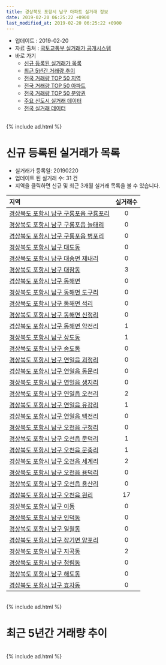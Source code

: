```yaml
---
title: 경상북도 포항시 남구 아파트 실거래 정보
date: 2019-02-20 06:25:22 +0900
last_modified_at: 2019-02-20 06:25:22 +0900
---
```


* 업데이트 : 2019-02-20
* 자료 출처 : [국토교통부 실거래가 공개시스템](http://rt.molit.go.kr)
* 바로 가기
    * [신규 등록된 실거래가 목록](#신규-등록된-실거래가-목록)
    * [최근 5년간 거래량 추이](#최근-5년간-거래량-추이)
    * [전국 거래량 TOP 50 지역](https://inasie.github.io/apt-trade-info/최근-3개월-전국에서-가장-거래가-많이-발생한-지역)
    * [전국 거래량 TOP 50 아파트](https://inasie.github.io/apt-trade-info/최근-3개월-전국에서-가장-거래가-많이-발생한-아파트)
    * [전국 거래량 TOP 50 분양권](https://inasie.github.io/apt-trade-info/최근-3개월-전국에서-가장-거래가-많이-발생한-분양권)
    * [주요 신도시 실거래 데이터](https://inasie.github.io/apt-trade-info/주요-신도시)
    * [전국 실거래 데이터](https://inasie.github.io/apt-trade-info/전국)

<br>
{% include ad.html %}
<br>

# 신규 등록된 실거래가 목록
* 실거래가 등록일: 20190220
* 업데이트 된 실거래 수: 31 건
* 지역을 클릭하면 신규 및 최근 3개월 실거래 목록을 볼 수 있습니다.


|지역|실거래수|
|:---|:---:|
|[경상북도 포항시 남구 구룡포읍 구룡포리](https://inasie.github.io/apt-trade-info/경상북도-포항시-남구-구룡포읍-구룡포리)|0|
|[경상북도 포항시 남구 구룡포읍 눌태리](https://inasie.github.io/apt-trade-info/경상북도-포항시-남구-구룡포읍-눌태리)|0|
|[경상북도 포항시 남구 구룡포읍 병포리](https://inasie.github.io/apt-trade-info/경상북도-포항시-남구-구룡포읍-병포리)|0|
|[경상북도 포항시 남구 대도동](https://inasie.github.io/apt-trade-info/경상북도-포항시-남구-대도동)|0|
|[경상북도 포항시 남구 대송면 제내리](https://inasie.github.io/apt-trade-info/경상북도-포항시-남구-대송면-제내리)|0|
|[경상북도 포항시 남구 대잠동](https://inasie.github.io/apt-trade-info/경상북도-포항시-남구-대잠동)|3|
|[경상북도 포항시 남구 동해면](https://inasie.github.io/apt-trade-info/경상북도-포항시-남구-동해면)|0|
|[경상북도 포항시 남구 동해면 도구리](https://inasie.github.io/apt-trade-info/경상북도-포항시-남구-동해면-도구리)|0|
|[경상북도 포항시 남구 동해면 석리](https://inasie.github.io/apt-trade-info/경상북도-포항시-남구-동해면-석리)|0|
|[경상북도 포항시 남구 동해면 신정리](https://inasie.github.io/apt-trade-info/경상북도-포항시-남구-동해면-신정리)|0|
|[경상북도 포항시 남구 동해면 약전리](https://inasie.github.io/apt-trade-info/경상북도-포항시-남구-동해면-약전리)|1|
|[경상북도 포항시 남구 상도동](https://inasie.github.io/apt-trade-info/경상북도-포항시-남구-상도동)|1|
|[경상북도 포항시 남구 송도동](https://inasie.github.io/apt-trade-info/경상북도-포항시-남구-송도동)|0|
|[경상북도 포항시 남구 연일읍 괴정리](https://inasie.github.io/apt-trade-info/경상북도-포항시-남구-연일읍-괴정리)|0|
|[경상북도 포항시 남구 연일읍 동문리](https://inasie.github.io/apt-trade-info/경상북도-포항시-남구-연일읍-동문리)|0|
|[경상북도 포항시 남구 연일읍 생지리](https://inasie.github.io/apt-trade-info/경상북도-포항시-남구-연일읍-생지리)|0|
|[경상북도 포항시 남구 연일읍 오천리](https://inasie.github.io/apt-trade-info/경상북도-포항시-남구-연일읍-오천리)|2|
|[경상북도 포항시 남구 연일읍 유강리](https://inasie.github.io/apt-trade-info/경상북도-포항시-남구-연일읍-유강리)|1|
|[경상북도 포항시 남구 연일읍 택전리](https://inasie.github.io/apt-trade-info/경상북도-포항시-남구-연일읍-택전리)|0|
|[경상북도 포항시 남구 오천읍 구정리](https://inasie.github.io/apt-trade-info/경상북도-포항시-남구-오천읍-구정리)|0|
|[경상북도 포항시 남구 오천읍 문덕리](https://inasie.github.io/apt-trade-info/경상북도-포항시-남구-오천읍-문덕리)|1|
|[경상북도 포항시 남구 오천읍 문충리](https://inasie.github.io/apt-trade-info/경상북도-포항시-남구-오천읍-문충리)|1|
|[경상북도 포항시 남구 오천읍 세계리](https://inasie.github.io/apt-trade-info/경상북도-포항시-남구-오천읍-세계리)|2|
|[경상북도 포항시 남구 오천읍 용덕리](https://inasie.github.io/apt-trade-info/경상북도-포항시-남구-오천읍-용덕리)|0|
|[경상북도 포항시 남구 오천읍 용산리](https://inasie.github.io/apt-trade-info/경상북도-포항시-남구-오천읍-용산리)|0|
|[경상북도 포항시 남구 오천읍 원리](https://inasie.github.io/apt-trade-info/경상북도-포항시-남구-오천읍-원리)|17|
|[경상북도 포항시 남구 이동](https://inasie.github.io/apt-trade-info/경상북도-포항시-남구-이동)|0|
|[경상북도 포항시 남구 인덕동](https://inasie.github.io/apt-trade-info/경상북도-포항시-남구-인덕동)|0|
|[경상북도 포항시 남구 일월동](https://inasie.github.io/apt-trade-info/경상북도-포항시-남구-일월동)|0|
|[경상북도 포항시 남구 장기면 양포리](https://inasie.github.io/apt-trade-info/경상북도-포항시-남구-장기면-양포리)|0|
|[경상북도 포항시 남구 지곡동](https://inasie.github.io/apt-trade-info/경상북도-포항시-남구-지곡동)|2|
|[경상북도 포항시 남구 청림동](https://inasie.github.io/apt-trade-info/경상북도-포항시-남구-청림동)|0|
|[경상북도 포항시 남구 해도동](https://inasie.github.io/apt-trade-info/경상북도-포항시-남구-해도동)|0|
|[경상북도 포항시 남구 효자동](https://inasie.github.io/apt-trade-info/경상북도-포항시-남구-효자동)|0|


<br>
{% include ad.html %}
<br>

# 최근 5년간 거래량 추이


<div style="width:100%;">
    <canvas id="deal_progress" height="200"></canvas>
</div>

<script>
new Chart(document.getElementById("deal_progress"), {
    type: 'line',
    data: {
        labels: ['201402','201403','201404','201405','201406','201407','201408','201409','201410','201411','201412','201501','201502','201503','201504','201505','201506','201507','201508','201509','201510','201511','201512','201601','201602','201603','201604','201605','201606','201607','201608','201609','201610','201611','201612','201701','201702','201703','201704','201705','201706','201707','201708','201709','201710','201711','201712','201801','201802','201803','201804','201805','201806','201807','201808','201809','201810','201811','201812','201901','201902'],
        datasets: [{
            label: '매매',
            pointRadius: 1,
            data: [259, 315, 249, 211, 241, 226, 203, 257, 293, 256, 213, 277, 210, 309, 325, 265, 261, 234, 218, 234, 216, 157, 195, 131, 116, 167, 153, 143, 163, 111, 152, 130, 179, 164, 144, 129, 172, 165, 145, 176, 188, 164, 152, 156, 148, 151, 116, 160, 136, 201, 177, 164, 172, 122, 151, 162, 208, 171, 151, 137, 39],
            borderColor: "rgba(255, 201, 14, 1)",
            backgroundColor: "rgba(255, 201, 14, 0.5)",
            fill: false,
            lineTension: 0
        },{
            label: '전월세',
            pointRadius: 1,
            data: [176, 200, 163, 152, 142, 140, 115, 114, 158, 148, 139, 194, 187, 200, 225, 176, 168, 139, 145, 135, 183, 144, 157, 222, 240, 214, 201, 188, 162, 155, 141, 119, 182, 167, 190, 245, 290, 220, 197, 162, 180, 174, 145, 180, 170, 211, 208, 246, 235, 261, 217, 225, 174, 190, 200, 174, 222, 191, 235, 314, 129],
            borderColor: "rgba(0, 141, 185, 1)",
            backgroundColor: "rgba(0, 141, 185, 0.5)",
            fill: false,
            lineTension: 0
        }
        ]
    },
    options: {
        responsive: true,
        title: {
            display: false
        },
        tooltips: {
            mode: 'index',
            intersect: false
        },
        hover: {
            mode: 'nearest',
            intersect: true
        },
        scales: {
            xAxes: [{
                display: true,
                scaleLabel: {
                    display: true,
                    labelString: '년/월'
                }
            }],
            yAxes: [{
                display: true,
                ticks: {
                    suggestedMin: 0,
                },
                scaleLabel: {
                    display: true,
                    labelString: '실거래 수'
                }
            }]
        }
    }
});

</script>


<br>
{% include ad.html %}
<br>

